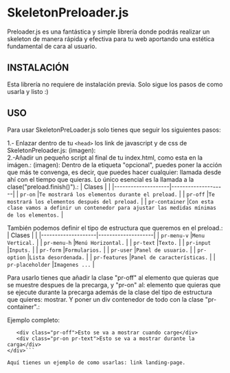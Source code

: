 # SkeletonPreloader.js

Preloader.js es una fantástica y simple librería donde podrás realizar un skeleton de manera rápida y efectiva para tu web aportando
una estética fundamental de cara al usuario.

## INSTALACIÓN
Esta librería no requiere de instalación previa.
Solo sigue los pasos de como usarla y listo :)

## USO
Para usar SkeletonPreLoader.js solo tienes que seguir los siguientes pasos:

1.- Enlazar dentro de tu ```<head>``` los link de javascript y de css de SkeletonPreloader.js:
                                    (imagen):  
2.-Añadir un pequeño script al final de tu index.html, como esta en la imágen.:
                                    (imagen):
Dentro de la etiqueta "opcional", puedes poner la acción que más te convenga, es decir, que puedes hacer cualquier: 
llamada desde ahí con el tiempo que quieras. Lo único esencial es la llamada a la clase("preload.finish()").:
| ﻿Clases | |
|--------------------|--------------------|
| `pr-on` |`Te mostrará los elementos durante el preload.` |
| `pr-off` |`Te mostrará los elementos después del preload.` |
| `pr-container` |`Con esta clase vamos a definir un contenedor para ajustar las medidas mínimas de los elementos.` |


También podemos definir el tipo de estructura que queremos en el preload.:
| ﻿Clases | |
|--------------------|--------------------|
| `pr-menu-v` |`Menu Vertical.` |
| `pr-menu-h` |`Menú Horizontal.` |
| `pr-text` |`Texto.` |
| `pr-input` |`Inputs.` |
| `pr-form` |`Formularios.` |
| `pr-user` |`Panel de usuario.` |
| `pr-option` |`Lista desordenada.` |
| `pr-features` |`Panel de características.` |
| `pr-placeholder` |`Imagenes ...` |

Para usarlo tienes que añadir la clase "pr-off" al elemento que quieras que se muestre despues de la precarga, y "pr-on" al: elemento que quieras que se ejecute durante la precarga además de la clase del tipo de estructura que quieres:
mostrar. Y poner un div contenedor de todo con la clase "pr-container".:

Ejemplo completo:

```<div class="pr-container">
   <div class="pr-off">Esto se va a mostrar cuando carge</div>
   <div class="pr-on pr-text">Esto se va a mostrar durante la carga</div>
</div>```

Aquí tienes un ejemplo de como usarlas: link landing-page.